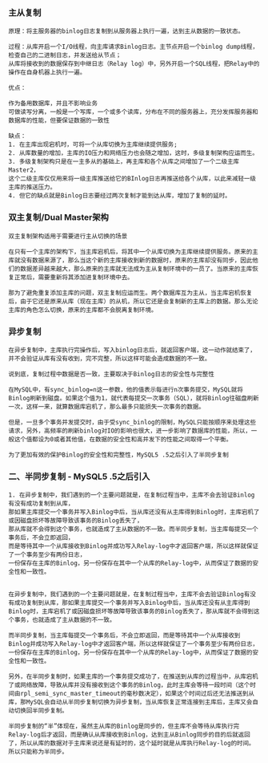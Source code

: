 ### 主从复制

    原理：将主服务器的binlog日志复制到从服务器上执行一遍，达到主从数据的一致状态。
    
    过程：从库开启一个I/O线程，向主库请求Binlog日志。主节点开启一个binlog dump线程，检查自己的二进制日志，并发送给从节点；
    从库将接收到的数据保存到中继日志（Relay log）中，另外开启一个SQL线程，把Relay中的操作在自身机器上执行一遍。
    
    优点：
    
    作为备用数据库，并且不影响业务
    可做读写分离，一般是一个写库，一个或多个读库，分布在不同的服务器上，充分发挥服务器和数据库的性能，但要保证数据的一致性
    
    缺点：
    1. 在主库出现宕机时，可将一个从库切换为主库继续提供服务;
    2. 从库数量的增加，主库的IO压力和网络压力也会随之增加，这时，多级复制架构应运而生。
    3. 多级复制架构只是在一主多从的基础上，再主库和各个从库之间增加了一个二级主库Master2，
    这个二级主库仅仅用来将一级主库推送给它的BInlog日志再推送给各个从库，以此来减轻一级主库的推送压力。
    4. 但它的缺点就是Binlog日志要经过两次复制才能到达从库，增加了复制的延时。

### 双主复制/Dual Master架构
    双主复制架构适用于需要进行主从切换的场景
    
    在只有一个主库的架构下，当主库宕机后，将其中一个从库切换为主库继续提供服务。原来的主库就没有数据来源了，那么当这个新的主库接收到新的数据时，原来的主库却没有同步，因此他们的数据差异越来越大，那么原来的主库就无法成为主从复制环境中的一员了。当原来的主库恢复正常后，需要重新将其添加进复制环境中去。
    
    那为了避免重复添加主库的问题，双主复制应运而生。两个数据库互为主从，当主库宕机恢复后，由于它还是原来从库（现在主库）的从机，所以它还是会复制新的主库上的数据。那么无论主库的角色怎么切换，原来的主库都不会脱离复制环境。

### 异步复制

    在异步复制中，主库执行完操作后，写入binlog日志后，就返回客户端，这一动作就结束了，并不会验证从库有没有收到，完不完整，所以这样可能会造成数据的不一致。
    
    说到底，复制过程中数据是否一致，主要取决于Binlog日志的安全性与完整性
    
    在MySQL中，有sync_binlog=n这一参数，他的值表示每进行n次事务提交，MySQL就将Binlog刷新到磁盘。如果这个值为1，就代表每提交一次事务（SQL），就将Binlog往磁盘刷新一次，这样一来，就算数据库宕机了，那么最多只能损失一次事务的数据。
    
    但是，一旦多个事务并发提交时，由于受sync_binlog的限制，MySQL只能按顺序来处理这些请求，另外，高频率的刷新binlog对IO的影响也很大，进一步影响了数据库的性能，所以，一般这个值都设为0或者其他值，在数据的安全性和高并发下的性能之间取得一个平衡。
    
    为了更加有效的保护Binlog的安全性和完整性，MySQL5 .5之后引入了半同步复制

### 二、半同步复制 - MySQL5 .5之后引入

    1. 在异步复制中，我们遇到的一个主要问题就是，在复制过程当中，主库不会去验证Binlog有没有成功复制到从库，
    那如果主库提交一个事务并写入Binlog中后，当从库还没有从主库得到Binlog时，主库宕机了或因磁盘损坏等故障导致该事务的Binlog丢失了，
    那从库就不会得到这个事务，也就造成了主从数据的不一致。而半同步复制，当主库每提交一个事务后，不会立即返回，
    而是等待其中一个从库接收到Binlog并成功写入Relay-log中才返回客户端，所以这样就保证了一个事务至少有两份日志，
    一份保存在主库的Binlog，另一份保存在其中一个从库的Relay-log中，从而保证了数据的安全性和一致性。
    
    
    在异步复制中，我们遇到的一个主要问题就是，在复制过程当中，主库不会去验证Binlog有没有成功复制到从库，那如果主库提交一个事务并写入Binlog中后，当从库还没有从主库得到Binlog时，主库宕机了或因磁盘损坏等故障导致该事务的Binlog丢失了，那从库就不会得到这个事务，也就造成了主从数据的不一致。
    
    而半同步复制，当主库每提交一个事务后，不会立即返回，而是等待其中一个从库接收到Binlog并成功写入Relay-log中才返回客户端，所以这样就保证了一个事务至少有两份日志，一份保存在主库的Binlog，另一份保存在其中一个从库的Relay-log中，从而保证了数据的安全性和一致性。
    
    另外，在半同步复制时，如果主库的一个事务提交成功了，在推送到从库的过程当中，从库宕机了或网络故障，导致从库并没有接收到这个事务的Binlog，此时主库会等待一段时间（这个时间由rpl_semi_sync_master_timeout的毫秒数决定），如果这个时间过后还无法推送到从库，那MySQL会自动从半同步复制切换为异步复制，当从库恢复正常连接到主库后，主库又会自动切换回半同步复制。
    
    半同步复制的“半”体现在，虽然主从库的Binlog是同步的，但主库不会等待从库执行完Relay-log后才返回，而是确认从库接收到Binlog，达到主从Binlog同步的目的后就返回了，所以从库的数据对于主库来说还是有延时的，这个延时就是从库执行Relay-log的时间。所以只能称为半同步。